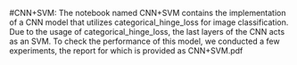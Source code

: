 #CNN+SVM:
The notebook named CNN+SVM contains the implementation of a CNN model that utilizes categorical_hinge_loss for image classification. Due to the usage of categorical_hinge_loss, the last layers of the CNN acts as an SVM. To check the performance of this model, we conducted a few experiments, the report for which is provided as CNN+SVM.pdf 
